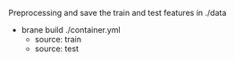 Preprocessing and save the train and test features in ./data

- brane build ./container.yml
  - source: train
  - source: test
